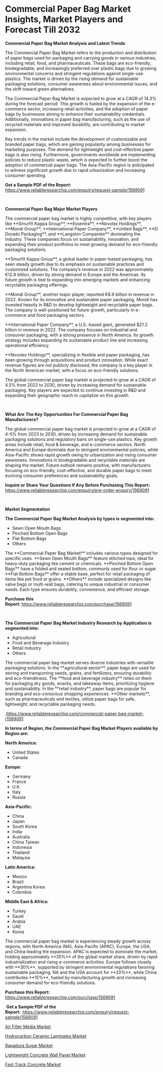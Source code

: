 <p><h1>Commercial Paper Bag Market Insights, Market Players and Forecast Till 2032</h1></p><p><strong>Commercial Paper Bag Market Analysis and Latest Trends</strong></p>
<p><p>The Commercial Paper Bag Market refers to the production and distribution of paper bags used for packaging and carrying goods in various industries, including retail, food, and pharmaceuticals. These bags are eco-friendly, biodegradable, and increasingly preferred over plastic bags due to growing environmental concerns and stringent regulations against single-use plastics. The market is driven by the rising demand for sustainable packaging solutions, consumer awareness about environmental issues, and the shift toward green alternatives.</p><p>The Commercial Paper Bag Market is expected to grow at a CAGR of 14.3% during the forecast period. This growth is fueled by the expansion of the e-commerce sector, increasing retail activities, and the adoption of paper bags by businesses aiming to enhance their sustainability credentials. Additionally, innovations in paper bag manufacturing, such as the use of recycled materials and improved durability, are contributing to market expansion.</p><p>Key trends in the market include the development of customizable and branded paper bags, which are gaining popularity among businesses for marketing purposes. The demand for lightweight and cost-effective paper bags is also rising. Furthermore, governments worldwide are implementing policies to reduce plastic waste, which is expected to further boost the adoption of commercial paper bags. The Asia-Pacific region is anticipated to witness significant growth due to rapid urbanization and increasing consumer spending.</p></p>
<p><strong>Get a Sample PDF of the Report:&nbsp;</strong> <a href="https://www.reliableresearchiq.com/enquiry/request-sample/1569091?utm_campaign=1123&utm_medium=2&utm_source=Github&utm_content=ia&utm_term=27012025&utm_id=commercial-paper-bag">https://www.reliableresearchiq.com/enquiry/request-sample/1569091</a></p>
<p>&nbsp;</p>
<p><strong>Commercial Paper Bag Major Market Players</strong></p>
<p><p>The commercial paper bag market is highly competitive, with key players like **Smurfit Kappa Group**, **Essentra**, **Novolex Holdings**, **Mondi Group**, **International Paper Company**, **United Bags**, **El Dorado Packaging**, and **Langston Companies** dominating the industry. These companies focus on sustainability, innovation, and expanding their product portfolios to meet growing demand for eco-friendly packaging solutions.</p><p>**Smurfit Kappa Group**, a global leader in paper-based packaging, has seen steady growth due to its emphasis on sustainable practices and customized solutions. The company’s revenue in 2022 was approximately €12.8 billion, driven by strong demand in Europe and the Americas. Its future growth is tied to expanding into emerging markets and enhancing recyclable packaging offerings.</p><p>**Mondi Group**, another major player, reported €8.9 billion in revenue in 2022. Known for its innovative and sustainable paper packaging, Mondi has invested heavily in R&D to develop lightweight and recyclable paper bags. The company is well-positioned for future growth, particularly in e-commerce and food packaging sectors.</p><p>**International Paper Company**, a U.S.-based giant, generated $21.2 billion in revenue in 2022. The company focuses on industrial and consumer packaging, with a strong presence in North America. Its growth strategy includes expanding its sustainable product line and increasing operational efficiency.</p><p>**Novolex Holdings**, specializing in flexible and paper packaging, has been growing through acquisitions and product innovation. While exact revenue figures are not publicly disclosed, the company is a key player in the North American market, with a focus on eco-friendly solutions.</p><p>The global commercial paper bag market is projected to grow at a CAGR of 4.5% from 2023 to 2030, driven by increasing demand for sustainable packaging. Key players are expected to continue investing in R&D and expanding their geographic reach to capitalize on this growth.</p></p>
<p>&nbsp;</p>
<p><strong>What Are The Key Opportunities For Commercial Paper Bag Manufacturers?</strong></p>
<p><p>The global commercial paper bag market is projected to grow at a CAGR of 4-5% from 2023 to 2030, driven by increasing demand for sustainable packaging solutions and regulatory bans on single-use plastics. Key growth areas include retail, food & beverage, and e-commerce sectors. North America and Europe dominate due to stringent environmental policies, while Asia-Pacific shows rapid growth owing to urbanization and rising consumer awareness. Innovations in biodegradable and recyclable materials are shaping the market. Future outlook remains positive, with manufacturers focusing on eco-friendly, cost-effective, and durable paper bags to meet evolving consumer preferences and sustainability goals.</p></p>
<p><strong>Inquire or Share Your Questions If Any Before Purchasing This Report:</strong> <a href="https://www.reliableresearchiq.com/enquiry/pre-order-enquiry/1569091?utm_campaign=1123&utm_medium=2&utm_source=Github&utm_content=ia&utm_term=27012025&utm_id=commercial-paper-bag">https://www.reliableresearchiq.com/enquiry/pre-order-enquiry/1569091</a></p>
<p>&nbsp;</p>
<p><strong>Market Segmentation</strong></p>
<p><strong>The Commercial Paper Bag Market Analysis by types is segmented into:</strong></p>
<p><ul><li>Sewn Open Mouth Bags</li><li>Pinched Bottom Open Bags</li><li>Flat Bottom Bags</li><li>Others</li></ul></p>
<p><p>The **Commercial Paper Bag Market** includes various types designed for specific uses. **Sewn Open Mouth Bags** feature stitched tops, ideal for heavy-duty packaging like cement or chemicals. **Pinched Bottom Open Bags** have a folded and sealed bottom, commonly used for flour or sugar. **Flat Bottom Bags** offer a stable base, perfect for retail packaging of items like pet food or grains. **Others** include specialized designs like valve bags or multi-wall bags, catering to unique industrial or consumer needs. Each type ensures durability, convenience, and efficient storage.</p></p>
<p><strong>Purchase this Report:&nbsp;</strong><a href="https://www.reliableresearchiq.com/purchase/1569091?utm_campaign=1123&utm_medium=2&utm_source=Github&utm_content=ia&utm_term=27012025&utm_id=commercial-paper-bag">https://www.reliableresearchiq.com/purchase/1569091</a></p>
<p>&nbsp;</p>
<p><strong>The Commercial Paper Bag Market Industry Research by Application is segmented into:</strong></p>
<p><ul><li>Agricultural</li><li>Food and Beverage Industry</li><li>Retail Industry</li><li>Others</li></ul></p>
<p><p>The commercial paper bag market serves diverse industries with versatile packaging solutions. In the **agricultural sector**, paper bags are used for storing and transporting seeds, grains, and fertilizers, ensuring durability and eco-friendliness. The **food and beverage industry** relies on them for packaging dry goods, snacks, and takeaway items, prioritizing hygiene and sustainability. In the **retail industry**, paper bags are popular for branding and eco-conscious shopping experiences. **Other markets**, such as pharmaceuticals and textiles, utilize paper bags for safe, lightweight, and recyclable packaging needs.</p></p>
<p><a href="https://www.reliableresearchiq.com/commercial-paper-bag-market-r1569091?utm_campaign=1123&utm_medium=2&utm_source=Github&utm_content=ia&utm_term=27012025&utm_id=commercial-paper-bag">&nbsp;https://www.reliableresearchiq.com/commercial-paper-bag-market-r1569091</a></p>
<p><strong>In terms of Region, the Commercial Paper Bag Market Players available by Region are:</strong></p>
<p>
    <p> <strong> North America: </strong>
        <ul>
            <li>United States</li>
            <li>Canada</li>
        </ul>
        </p> 
    <p> <strong> Europe: </strong>
        <ul>
            <li>Germany</li>
            <li>France</li>
            <li>U.K.</li>
            <li>Italy</li>
            <li>Russia</li>
        </ul>
        </p> 
    <p> <strong> Asia-Pacific: </strong>
        <ul>
            <li>China</li>
            <li>Japan</li>
            <li>South Korea</li>
            <li>India</li>
            <li>Australia</li>
            <li>China Taiwan</li>
            <li>Indonesia</li>
            <li>Thailand</li>
            <li>Malaysia</li>
        </ul>
        </p> 
    <p> <strong> Latin America: </strong>
        <ul>
            <li>Mexico</li>
            <li>Brazil</li>
            <li>Argentina Korea</li>
            <li>Colombia</li>
        </ul>
        </p> 
    <p> <strong> Middle East & Africa: </strong>
        <ul>
            <li>Turkey</li>
            <li>Saudi</li>
            <li>Arabia</li>
            <li>UAE</li>
            <li>Korea</li>
        </ul>
    </p>
    </p>
<p><p>The commercial paper bag market is experiencing steady growth across regions, with North America (NA), Asia-Pacific (APAC), Europe, the USA, and China leading the expansion. APAC is expected to dominate the market, holding approximately **35%** of the global market share, driven by rapid industrialization and rising e-commerce activities. Europe follows closely with **30%**, supported by stringent environmental regulations favoring sustainable packaging. NA and the USA account for **20%**, while China contributes **15%**, fueled by manufacturing growth and increasing consumer demand for eco-friendly solutions.</p></p>
<p><strong>Purchase this Report: </strong><a href="https://www.reliableresearchiq.com/purchase/1569091?utm_campaign=1123&utm_medium=2&utm_source=Github&utm_content=ia&utm_term=27012025&utm_id=commercial-paper-bag">https://www.reliableresearchiq.com/purchase/1569091</a></p>
<p>&nbsp;<strong>Get a Sample PDF of the Report:&nbsp;&nbsp;</strong><a href="https://www.reliableresearchiq.com/enquiry/request-sample/1569091?utm_campaign=1123&utm_medium=2&utm_source=Github&utm_content=ia&utm_term=27012025&utm_id=commercial-paper-bag">https://www.reliableresearchiq.com/enquiry/request-sample/1569091</a></p>
<p><strong></strong></p>
<p><p><a href="https://github.com/marlanamarvn/Market-Research-Report-List-1/blob/main/air-filter-media-market.md?utm_campaign=1123&utm_medium=2&utm_source=Github&utm_content=ia&utm_term=27012025&utm_id=commercial-paper-bag">Air Filter Media Market</a></p><p><a href="https://github.com/XavierTyler76/Market-Research-Report-List-1/blob/main/hydrocarbon-ceramic-laminates-market.md?utm_campaign=1123&utm_medium=2&utm_source=Github&utm_content=ia&utm_term=27012025&utm_id=commercial-paper-bag">Hydrocarbon Ceramic Laminates Market</a></p><p><a href="https://github.com/flnordan65e0/Market-Research-Report-List-1/blob/main/rapadura-sugar-market.md?utm_campaign=1123&utm_medium=2&utm_source=Github&utm_content=ia&utm_term=27012025&utm_id=commercial-paper-bag">Rapadura Sugar Market</a></p><p><a href="https://github.com/lindaopodray/Market-Research-Report-List-1/blob/main/lightweight-concrete-wall-panel-market.md?utm_campaign=1123&utm_medium=2&utm_source=Github&utm_content=ia&utm_term=27012025&utm_id=commercial-paper-bag">Lightweight Concrete Wall Panel Market</a></p><p><a href="https://github.com/OlenFleming68/Market-Research-Report-List-1/blob/main/fast-track-concrete-market.md?utm_campaign=1123&utm_medium=2&utm_source=Github&utm_content=ia&utm_term=27012025&utm_id=commercial-paper-bag">Fast Track Concrete Market</a></p></p>